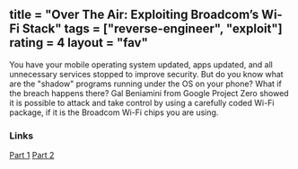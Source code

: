 title = "Over The Air: Exploiting Broadcom’s Wi-Fi Stack"
tags = ["reverse-engineer", "exploit"]
rating = 4
layout = "fav"
---

You have your mobile operating system updated, apps updated, and all unnecessary services stopped to improve security.
But do you know what are the "shadow" programs running under the OS on your phone? What if the breach happens there?
Gal Beniamini from Google Project Zero showed it is possible to attack and take control by using a carefully coded Wi-Fi
package, if it is the Broadcom Wi-Fi chips you are using.

### Links

[Part 1][Part 1] [Part 2][Part 2]

[Part 1]:https://googleprojectzero.blogspot.com/2017/04/over-air-exploiting-broadcoms-wi-fi_4.html
[Part 2]:https://googleprojectzero.blogspot.com/2017/04/over-air-exploiting-broadcoms-wi-fi_11.html
